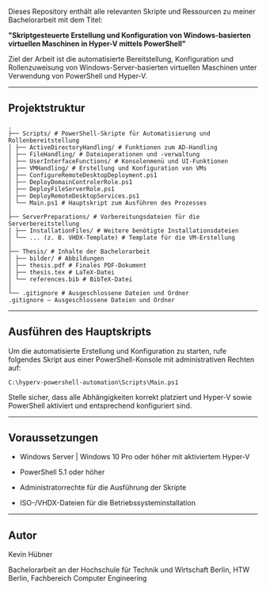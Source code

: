 Dieses Repository enthält alle relevanten Skripte und Ressourcen zu meiner Bachelorarbeit mit dem Titel:

**"Skriptgesteuerte Erstellung und Konfiguration von Windows-basierten virtuellen Maschinen in Hyper-V mittels PowerShell"**

Ziel der Arbeit ist die automatisierte Bereitstellung, Konfiguration und Rollenzuweisung von Windows-Server-basierten virtuellen Maschinen unter Verwendung von PowerShell und Hyper-V.

---

## Projektstruktur
```
.
├── Scripts/ # PowerShell-Skripte für Automatisierung und Rollenbereitstellung
│ ├── ActiveDirectoryHandling/ # Funktionen zum AD-Handling
│ ├── FileHandling/ # Dateioperationen und -verwaltung
│ ├── UserInterfaceFunctions/ # Konsolenmenü und UI-Funktionen
│ ├── VMHandling/ # Erstellung und Konfiguration von VMs
│ ├── ConfigureRemoteDesktopDeployment.ps1
│ ├── DeployDomainControlerRole.ps1
│ ├── DeployFileServerRole.ps1
│ ├── DeployRemoteDesktopServices.ps1
│ └── Main.ps1 # Hauptskript zum Ausführen des Prozesses
│
├── ServerPreparations/ # Vorbereitungsdateien für die Serverbereitstellung
│ ├── InstallationFiles/ # Weitere benötigte Installationsdateien
│ └── ... (z. B. VHDX-Template) # Template für die VM-Erstellung
│
├── Thesis/ # Inhalte der Bachelorarbeit
│ ├── bilder/ # Abbildungen
│ ├── thesis.pdf # Finales PDF-Dokument
│ ├── thesis.tex # LaTeX-Datei
│ └── references.bib # BibTeX-Datei
│
└── .gitignore # Ausgeschlossene Dateien und Ordner
.gitignore – Ausgeschlossene Dateien und Ordner
```
---
## Ausführen des Hauptskripts

Um die automatisierte Erstellung und Konfiguration zu starten, rufe folgendes Skript aus einer PowerShell-Konsole mit administrativen Rechten auf:

```
C:\hyperv-powershell-automation\Scripts\Main.ps1
```

Stelle sicher, dass alle Abhängigkeiten korrekt platziert und Hyper-V sowie PowerShell aktiviert und entsprechend konfiguriert sind.

---

## Voraussetzungen

- Windows Server | Windows 10 Pro  oder höher mit aktiviertem Hyper-V

- PowerShell 5.1 oder höher

- Administratorrechte für die Ausführung der Skripte

- ISO-/VHDX-Dateien für die Betriebssysteminstallation

---

## Autor

Kevin Hübner

Bachelorarbeit an der Hochschule für Technik und Wirtschaft Berlin, HTW Berlin, Fachbereich Computer Engineering
